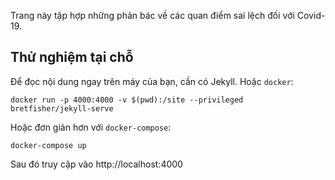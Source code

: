 Trang này tập hợp những phản bác về các quan điểm sai lệch đối với Covid-19.

## Thử nghiệm tại chỗ

Để đọc nội dung ngay trên máy của bạn, cần có Jekyll. Hoặc `docker`:
```
docker run -p 4000:4000 -v $(pwd):/site --privileged bretfisher/jekyll-serve
```
Hoặc đơn giản hơn với `docker-compose`:
```
docker-compose up
```
Sau đó truy cập vào http://localhost:4000

